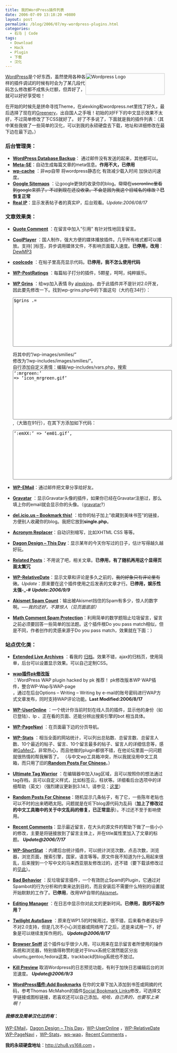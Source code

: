 ```yaml
---
title: 我的WordPress插件列表
date: 2006-07-09 13:18:20 +0800
layout: post
permalink: /blog/2006/07/my-wordpress-plugins.html
categories:
  - 石马 | Code
tags:
  - Download
  - Hack
  - Plugin
  - 下载
  - 汉化
---
```

<img src="http://junnie.3322.org/images/zhu8.net/wordpress-logo.png" style="width: 250px; height: 68px; float: right;" title="WordpressLogo" alt="Wordpress Logo" /><a href="http://wordpress.org/" target="_blank">WordPress</a>是个好东西，虽然使用各种各样的插件调试的时候有时会为了某几段代码怎么修改都不成焦头烂额，但弄好了，就可以好好享受啦！

在开始的时候先是拼命寻找Theme，在alexking和wordpress.net里找了好久，最后选择了现在的<a href="http://www.ilemoned.com/wordpress/theme-greenery" traget="_blank">Greenery</a>，出自国人之手哦！初始的对FF下的中文显示效果不太好，不过简单修改了下CSS就好了。 好了不多说了，下面就是我的插件列表：（其中某些我做了一些简单的汉化，可以到我的永硕硬盘去下载，地址和详细修改在最下边在最下边。）

<!--more-->

### 后台管理类： 

*   <a title="访问插件主页" href="http://www.skippy.net/blog/plugins/" target="_blank"><strong>WordPress Database Backup</strong></a>： 通过邮件没有发送的起来，其他都可以。
*   <a title="Visit plugin homepage" href="http://vzho.ru/wordpress-related-stuff/meta-se" target="_blank"><strong>Meta-SE</strong></a>：自动生成每篇文章的meta信息。**作用不大，已停用**
*   <a href="http://mnm.uib.es/gallir/wp-cache-2/" target="_blank"><strong>wp-cache</strong></a> ：非wp自带 将wordpress静态化 有效减少载入时间 加快访问速度。
*   <a title="访问插件主页" href="http://www.arnebrachhold.de/2005/06/05/google-sitemaps-generator-v2-final" target="_blank"><strong>Google Sitemaps</strong></a> ：让google更快的收录你的blog。<del datetime="2006-06-21T14:57:25+00:00">常常在useronline里看到google来抓了，不过到现在还没收录。不会是因为我这个旧域名的缘故？</del>**已恢复正常**
*   <a href="http://axgle.com/?p=60" title="Real IP" target="_blank"><strong>Real IP</strong></a>：显示发表帖子者的真实IP，后台观看。*Update:2006/08/17*

### 文章效果类：

*   <a href="http://www.viper007bond.com/wordpress-plugins/quote-comment/" target="_blank"><strong>Quote Comment</strong></a> ：在留言中加入&#8221;引用&#8221; 有针对性地回复留言。
*   <a href="http://www.coolcode.cn/?p=100" target="_blank"><strong>CoolPlayer</strong></a> ：国人制作，强大方便的媒体播放插件。几乎所有格式都可以播放。支持[ ]标签，异步调用媒体文件，不影响页面载入速度。**已停用，改用**：<a href="http://www.caboulot.org/dewmp3.html" title="DewMP3" target="_blank">DewMP3</a>
*   <a href="http://www.coolcode.cn/?p=26" target="_blank"><strong>coolcode</strong></a> ：在帖子里高亮显示代码。**已停用，我不怎么使用代码**
*   <a title="访问插件主页" href="http://www.lesterchan.net/portfolio/programming.php" target="_blank"><strong>WP-PostRatings</strong></a> ：每篇帖子打分的插件，5颗星，呵呵，纯粹娱乐。
*   <a title="访问插件主页" href="http://www.alexking.org/software/wordpress/" target="_blank"><strong>WP Grins</strong></a> ：给wp加入表情 By <a href="http://alexking.org/" target="_blank">alexking</a>。由于此插件并不是针对2.0开发，因此要先修改一下。找到wp-grins.php中的下面这句（大约在34行）：  
    <textarea name="code" class="php" cols="60" rows="10">$grins .=</textarea>  
    将其中的&#8221;/wp-images/smilies/&#8221;  
    修改为&#8221;/wp-includes/images/smilies/&#8221;。  
    自行添加自定义表情：编辑/wp-includes/vars.php，搜索<textarea name="code" class="php" cols="60" rows="10">&#8216;:mrgreen:&#8217; => &#8216;icon_mrgreen.gif&#8217; </textarea>,（大致在91行），在其下方添加如下代码：  
    <textarea name="code" class="php" cols="60" rows="10">&#8216;:emXX:&#8217; => &#8216;em01.gif&#8217;, </textarea> 
*   <a title="Visit plugin homepage" href="http://www.lesterchan.net/portfolio/programming.php" target="_blank"><strong>WP-EMail</strong></a>：通过邮件把文章分享给好友。
*   <a title="访问插件主页" href="http://www.gravatar.com/implement.php#section_2_2" target="_blank"><strong>Gravatar</strong></a> ：显示Gravatar头像的插件，如果你已经在Gravatar注册过，那么填上你的email就会显示你的头像。（<a href="http://tinn.writestyle.cn/?p=97" target="_blank">gravatar</a>?）
*   <a title="访问插件主页" href="http://www.arnebrachhold.de/2005/06/05/delicious-bookmark-this-wordpress-plugin" target="_blank"><strong>del.icio.us &#8211; Bookmark this!</strong></a> ：给你的帖子加上&#8221;收藏到美味书签&#8221;的链接，方便别人收藏你的blog。我把它放到**single.php**。
*   <a href="http://www.huddledmasses.org/2004/04/19/wordpress-plugin-acronym-replacer/" target="_blank"><strong>Acronym Replacer</strong></a>：自动识别缩写，比如XHTML CSS 等等。
*   <a title="Visit plugin homepage" href="http://www.dagondesign.com/articles/wordpress-plugin-this-day/" target="_blank"><strong>Dagon Design &#8211; This Day</strong></a>：显示某年的今天你写过的日子，估计写得越久越好玩。
*   <a title="Visit plugin homepage" href="http://lifesinger.3322.org/blog/?p=88" target="_blank"><strong>Related Posts</strong></a>：不用说了吧，相关文章。**已停用，有了随机再用这个显得页面太繁冗**
*   <a title="Visit plugin homepage" href="http://www.lesterchan.net/portfolio/programming.php" target="_blank"><strong>WP-RelativeDate</strong></a>：显示文章和评论是多久之前的，<del datetime="2006-07-08T15:40:47+00:00">我的好象只有评论里有效</del>。*Update*：原来要在这个插件使用之后发表的文章才行。**已停用，娱乐性太强-_-#** 
***Update:2006/9/9***

*   <a title="Visit plugin homepage" href="http://cavemonkey50.com/code/akismet-spam-count/" target="_blank"><strong>Akismet Spam Count</strong></a>：输出被Akismet挡住的Spam有多少，惊人的数字啊。*&#8212;-我的还好，不算惊人（见页面底部）*
*   <a title="Visit plugin homepage" href="http://sw-guide.de/wordpress/math-comment-spam-protection-plugin/" target="_blank"><strong>Math Comment Spam Protection</strong></a>：利用简单的数学题阻止垃圾留言，留言之前必须要回答一些简单的加法题。这个插件根Do you pass match相似，但是不同，作者创作的灵感来源于Do you pass match，效果就在下面：）

### 站点优化类：

*   <a title="访问插件主页" href="http://www.sonsofskadi.net/extended-live-archive/" target="_blank"><strong>Extended Live Archives</strong></a> ：看我的 [归档][1]。效果不错，ajax的归档页，使用简单，后台可以设置显示效果。可以自己定制CSS。
*   <a href="http://www.pkevil.com/?p=35" target="_blank"><strong>wap插件pk修改版</strong></a>  
    ：WordPress WAP plugin hacked by pk 推荐！ pk修改版本WP WAP插件，整合WP-Wap与WAP-page  
    ，通过在后台Options &#8211; Writing &#8211; Writing by e-mail的账号密码进行WAP方式文章发布，同时支持WAP评论功能。**Last Modified:2006/8/17**
*   <a title="访问插件主页" href="http://www.lesterchan.net/portfolio/programming.php" target="_blank"><strong>WP-UserOnline</strong></a> ：一个统计你当前时刻在线人员的插件，显示他的身份（如已登陆）、Ip 、正在看的页面、还能分辨出搜索引擎的bot 相当具体。
*   <a title="访问插件主页" href="http://www.lesterchan.net/portfolio/programming.php" target="_blank"><strong>WP-PageNavi</strong></a> ：在页面最下边的分页导航。
*   <a href="http://www.lesterchan.net/" target="_blank"><strong>WP-Stats</strong></a> ：相当全面的网站统计，可以列出总贴数、总留言数、总留言人数、10个最近的帖子、留言、10个留言最多的帖子、留言人的详细信息等，感谢<a href="http://www.lesterchan.net/" target="_blank">GaMerZ</a>，非常热心，而且他做的plugin都很不错，在他论坛里面一问问题就很热情的帮我解答了。 （与中文wp工具箱冲突，所以我就没用中文工具箱，而只用了旧的<a href="http://yanfeng.org/blog/373/" target="_blank"><strong>Random Posts For Chinese</strong></a>。）
*   <a title="访问插件主页" href="http://www.neato.co.nz/ultimate-tag-warrior/" target="_blank"><strong>Ultimate Tag Warrior</strong></a> ：在编辑器中加入tag区域，且可以按照你的想法通过tag存档，且可以自定义样式，比如标签云，柱状等。详细看后台选项中的详细帮助（英文）（强烈建议更新到3.14.1，请参见：<a href="http://blog.tinyau.net/archives/2006/08/10/please-upgrade-ultimate-tag-warrior-to-3141/" title="請更新 Ultimate Tag Warrior 3.141 @ 天佑的自由天地" target="_blank">这里</a>）
*   <a href="http://yanfeng.org/blog/373/" target="_blank"><strong>Random Posts For Chinese</strong></a>：随机显示几条帖子，有了它，一些陈年老贴也可以不时的出来晒晒太阳。问题就是在IE下blog源代码为乱码（**加上了修改过的中文工具箱中的关于中文乱码的修复，已正常显示**）。不过还不至于影响使用。
*   <a title="Visit plugin homepage" href="http://mtdewvirus.com/code/wordpress-plugins/" target="_blank"><strong>Recent Comments</strong></a>：显示最近留言，在大头的源文件的帮助下做了一些小小的修改，主要是将链接放到了留言主体上，并在title属性里加入了文章的标题。
***Update@2006/7/17***

*   <a title="访问插件主页" href="http://blog.happyarts.de/wp-shortstat/" target="_blank"><strong>WP-ShortStat</strong></a> ：内建后台统计插件，可以统计浏览次数，点击次数，浏览器，浏览页面，搜索引擎，国家，语言等等。原文件我不知道为什么用起来很乱，后来搜到一个写中文的马来西亚朋友修改过的，还不错（要下载该修改过的<a href="http://thevoidnotes.org/blog/2006/02/13/my-first-ever-wordpress-plugin-mod/" target="_blank">见此</a>）。
*   <a title="访问插件主页" href="http://www.homelandstupidity.us/software/bad-behavior/" target="_blank"><strong>Bad Behavior</strong></a> ：反垃圾留言插件，一个有效防止Spam的Plugin，它通过对Spambot的行为分析和约束来达到目的，而且安装后不需要什么特别的设置就开始默默的工作了。**已停用**，改用WP自带的<a href="http://akismet.com/" title="Akismet" target="_blank">Akismet</a>。
*   <a title="访问插件主页" href="http://www.terenzani.it/29/editing-manager-plugin-wordpress" target="_blank"><strong>Editing Manager</strong></a> ：在日志中显示你对此文的更新时间。**已停用，我的不起作用？**
*   <a title="访问插件主页" href="http://twilightuniverse.com/2005/04/twilight-autosave/" target="_blank"><strong>Twilight AutoSave</strong></a> ：原来在WP1.5的时候用过，很不错，后来看作者说似乎不对2.0支持，但是几次不小心浏览器或网络垮了之后，还是来试用一下，好象是可以继续发挥作用的。
***Update@2006/8/17***

*   <a href="http://priyadi.net/archives/2005/03/29/wordpress-browser-detection-plugin/" title="Browser Sniff" target="_blank"><strong>Browser Sniff</strong></a> 这个插件似乎很少人用，可以用来在显示留言者所使用的操作系统和浏览器，特别值得称赞的是对于linux系统它居然能区分出ubuntu,gentoo,fedora这类，trackback的blog系统也不放过。
*   <a href="http://redalt.com/wiki/Kill+Preview+Plugin" title="Kill Preview" target="_blank"><strong>Kill Preview</strong></a> 取消Wordpress的日志预览功能，有利于加快日志编辑后台的浏览速度。
***Update@2006/9/3***

*   [**WordPress插件:Add Bookmarks**][2] 在你的文章下加入添加到书签或网摘的代码，参考Thomas McMahon的插件<a href="http://www.twistermc.com/shake/wordpress-social.php" target="blank">Social Bookmark Links</a>修改，可选择文字链接或图标链接，若喜欢还可以自己添加。*哈哈，自己弄的，也要写上来啊！*

#### ***我修改及简单汉化过的有***：

<a title="Visit plugin homepage" href="http://www.lesterchan.net/portfolio/programming.php" target="_blank">WP-EMail</a>，<a title="Visit plugin homepage" href="http://www.dagondesign.com/articles/wordpress-plugin-this-day/" target="_blank">Dagon Design &#8211; This Day</a>，<a title="访问插件主页" href="http://www.lesterchan.net/portfolio/programming.php" target="_blank">WP-UserOnline</a> ，<a title="Visit plugin homepage" href="http://www.lesterchan.net/portfolio/programming.php" target="_blank">WP-RelativeDate</a>  
<a title="访问插件主页" href="http://www.lesterchan.net/portfolio/programming.php" target="_blank">WP-PageNavi</a> ，<a href="http://www.lesterchan.net/" target="_blank">WP-Stats</a>，<a href="http://dev.wp-plugins.org/wiki/wp-wap" target="_blank">wp-wap</a>，<a title="Visit plugin homepage" href="http://mtdewvirus.com/code/wordpress-plugins/" target="_blank">Recent Comments</a> 。 

**我的永硕硬盘地址**：<a href="http://zhu8.ys168.com/" target="_blank">http://zhu8.ys168.com</a> 。

 [1]: http://chenjun.com//blog/?page_id=36
 [2]: http://chenjun.com/blog/2006/09/wordpress-plugin-add-bookmarks.html